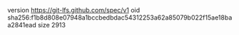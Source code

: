 version https://git-lfs.github.com/spec/v1
oid sha256:f1b8d808e07948a1bccbedbdac54312253a62a85079b022f15ae18baa2841ead
size 2913
